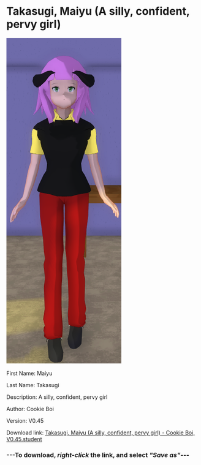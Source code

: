 # Takasugi, Maiyu (A silly, confident, pervy girl)

<img src = "https://raw.githubusercontent.com/Arbiter1223/Daigaku-Gurashi-Custom-Students/master/Students/Files/Takasugi%2C%20Maiyu%20(A%20silly%2C%20confident%2C%20pervy%20girl).png">

First Name: Maiyu

Last Name: Takasugi

Description: A silly, confident, pervy girl

Author: Cookie Boi

Version: V0.45

Download link: <a href="https://raw.githubusercontent.com/Arbiter1223/Daigaku-Gurashi-Custom-Students/master/Students/Files/Takasugi%2C%20Maiyu%20(A%20silly%2C%20confident%2C%20pervy%20girl)%20-%20Cookie%20Boi%2C%20V0.45.student">Takasugi, Maiyu (A silly, confident, pervy girl) - Cookie Boi, V0.45.student</a>

### ---**To download, _right-click_ the link, and select _"Save as"_**---

